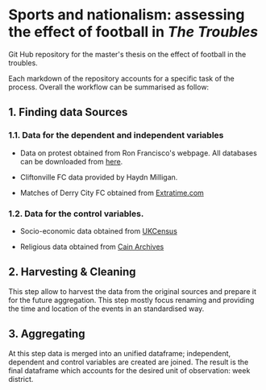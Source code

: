 # Sports and nationalism: assessing the effect of football in _The Troubles_

Git Hub repository for the master's thesis on the effect of football in the troubles. 

Each markdown of the repository accounts for a specific task of the process. Overall the workflow can be summarised as follow:

## 1. Finding data Sources 

### 1.1. Data for the dependent and independent variables 

- Data on protest obtained from Ron Francisco's webpage. All databases can be downloaded from [here](https://ronfran.ku.edu/data/index.html). 

- Cliftonville FC data provided by Haydn Milligan. 

-  Matches of Derry City FC obtained from [Extratime.com](https://www.extratime.com/teams/results/7/derry-city/?results=1987)

### 1.2. Data for the control variables.

- Socio-economic data obtained from [UKCensus](https://www.nomisweb.co.uk/)

- Religious data obtained from [Cain Archives](https://cain.ulster.ac.uk/index.html)

## 2. Harvesting & Cleaning 

This step allow to harvest the data from the original sources and prepare it for the future aggregation. This step mostly focus renaming and providing the time and location of the events in an standardised way. 

## 3. Aggregating 

At this step data is merged into an unified dataframe; independent, dependent and control variables are created are joined. The result is the final dataframe which accounts for the desired unit of observation: week district. 

